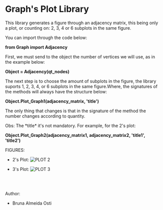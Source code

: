 # Graph's Plot Library 

<p> This library generates a figure through an adjacency matrix, this being only a plot, or counting on: 2, 3, 4 or 6 subplots in the same figure.</p>
You can import through the code below:

**from Graph import Adjacency**

First, we must send to the object the number of vertices we will use, as in the example below: <p>
**Object = Adjacency(qt_nodes)** </p>

The next step is to choose the amount of subplots in the figure, the library suports 1, 2, 3, 4, or 6 subplots in the same figure.Where, the signatures of the methods will always have the structure below: <p>
**Object.Plot_Graph1(adjacency_matrix, 'title')**</p>

<p>The only thing that changes is that in the signature of the method the number changes according to quantity.</p>
<p>Obs: The *title* it's not mandatory. For example, for the 2's plot:</p>

**Object.Plot_Graph2(adjacency_matrix1, adjacency_matrix2, 'title1', 'title2')**

FIGURES:
- 2's Plot:
![PLOT 2](https://github.com/brunaostii/Lib_Plot_Graph/blob/master/Px_pais2.png)

- 3's Plot:
![PLOT 3](https://github.com/brunaostii/Lib_Plot_Graph/blob/master/particoes_PX_pais5.png) 
</br>
</br>  

Author:</br>
- Bruna Almeida Osti</br>
